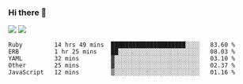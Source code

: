 ### Hi there 👋

<!--
**sasharevzin/sasharevzin** is a ✨ _special_ ✨ repository because its `README.md` (this file) appears on your GitHub profile.

Here are some ideas to get you started:

- 🔭 I’m currently working on ...
- 🌱 I’m currently learning ...
- 👯 I’m looking to collaborate on ...
- 🤔 I’m looking for help with ...
- 💬 Ask me about ...
- 📫 How to reach me: ...
- 😄 Pronouns: ...
- ⚡ Fun fact: ...
-->

![](https://yusufozturk.vercel.app/api?username=sasharevzin&hide_title=true&include_all_commits=true&count_private=true&show_icons=true) ![](https://yusufozturk.vercel.app/api/top-langs/?username=sasharevzin&layout=compact&langs_count=10&hide=apacheconf,coffeescript)

<!--START_SECTION:waka-->
```text
Ruby         14 hrs 49 mins  █████████████████████░░░░   83.60 % 
ERB          1 hr 25 mins    ██░░░░░░░░░░░░░░░░░░░░░░░   08.03 % 
YAML         32 mins         ▓░░░░░░░░░░░░░░░░░░░░░░░░   03.10 % 
Other        25 mins         ▓░░░░░░░░░░░░░░░░░░░░░░░░   02.37 % 
JavaScript   12 mins         ▒░░░░░░░░░░░░░░░░░░░░░░░░   01.16 % 
```
<!--END_SECTION:waka-->
